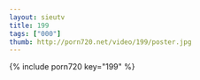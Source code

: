 ```yaml
--- 
layout: sieutv
title: 199
tags: ["000"]
thumb: http://porn720.net/video/199/poster.jpg
---
```

{% include porn720 key="199" %} 
